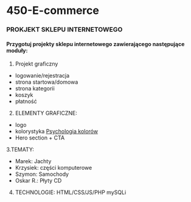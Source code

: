 # 450-E-commerce

### PROKJEKT SKLEPU INTERNETOWEGO

#### Przygotuj projekty sklepu internetowego zawierającego następujące moduły:

1. Projekt graficzny
   
- logowanie/rejestracja
- strona startowa/domowa
- strona kategorii
- koszyk
- płatność

2. ELEMENTY GRAFICZNE:
- logo
- kolorystyka [Psychologia kolorów](https://fdc.org.pl/ciekawostki/psychologia-kolorow/#:~:text=W%20tym%20artykule%20zg%C5%82%C4%99bimy%20tajemnice%20psychologii%20kolor%C3%B3w%2C%20odkrywaj%C4%85c,sposoby%20na%20wykorzystanie%20ich%20mocy%20w%20codziennym%20%C5%BCyciu.)
- Hero section + CTA

3.TEMATY:

- Marek: Jachty
- Krzysiek: części komputerowe
- Szymon: Samochody
- Oskar R.: Płyty CD

4. TECHNOLOGIE:
HTML/CSS/JS/PHP
mySQLi


